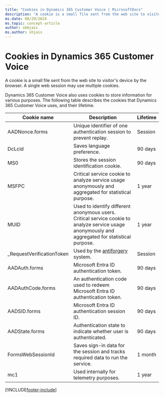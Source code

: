 ```yaml
---
title: "Cookies in Dynamics 365 Customer Voice | MicrosoftDocs"
description: "A cookie is a small file sent from the web site to visitor's device by the browser. This article explains about the cookies used by Dynamics 365 Customer Voice."
ms.date: 08/29/2024
ms.topic: concept-article
author: sbmjais
ms.author: shjais
---
```


# Cookies in Dynamics 365 Customer Voice

A cookie is a small file sent from the web site to visitor's device by the browser. A single web session may use multiple cookies.

Dynamics 365 Customer Voice also uses cookies to store information for various purposes. The following table describes the cookies that Dynamics 365 Customer Voice uses, and their lifetime.

| Cookie name | Description | Lifetime |
|-------------|-------------|----------|
| AADNonce.forms | Unique identifier of one authentication session to prevent replay. | Session |
| DcLcid  | Saves language preference. | 90 days |
| MS0 | Stores the session identification cookie. | 90 days |
| MSFPC  | Critical service cookie to analyze service usage anonymously and aggregated for statistical purpose.   | 1 year |
|  MUID  | Used to identify different anonymous users. Critical service cookie to analyze service usage anonymously and aggregated for statistical purpose. | 1 year |
| _RequestVerificationToken  | Used by the [antiforgery](/dotnet/api/system.web.helpers.antiforgeryconfig.cookiename) system.  | Session |
| AADAuth.forms | Microsoft Entra ID authentication token. | 90 days |
| AADAuthCode.forms | An authentication code used to redeem Microsoft Entra ID authentication token. | 90 days |
| AADSID.forms | Microsoft Entra ID authentication session ID.  | 90 days |
| AADState.forms | Authentication state to indicate whether user is authenticated. | 90 days |
| FormsWebSessionId | Saves sign-in data for the session and tracks required data to run the service. | 1 month |
| mc1 | Used internally for telemetry purposes. | 1 year |



[!INCLUDE[footer-include](includes/footer-banner.md)]
